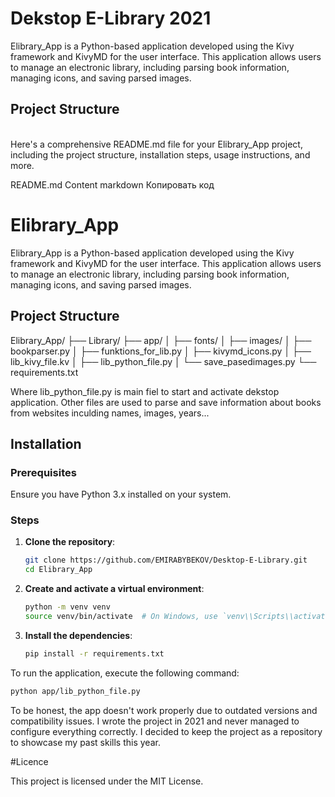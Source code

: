 # Dekstop E-Library 2021

Elibrary_App is a Python-based application developed using the Kivy framework and KivyMD for the user interface. This application allows users to manage an electronic library, including parsing book information, managing icons, and saving parsed images.

## Project Structure
\
Here's a comprehensive README.md file for your Elibrary_App project, including the project structure, installation steps, usage instructions, and more.

README.md Content
markdown
Копировать код
# Elibrary_App

Elibrary_App is a Python-based application developed using the Kivy framework and KivyMD for the user interface. This application allows users to manage an electronic library, including parsing book information, managing icons, and saving parsed images.

## Project Structure

Elibrary_App/
├── Library/
├── app/
│ ├── fonts/
│ ├── images/
│ ├── bookparser.py
│ ├── funktions_for_lib.py
│ ├── kivymd_icons.py
│ ├── lib_kivy_file.kv
│ ├── lib_python_file.py
│ └── save_pasedimages.py
└── requirements.txt


Where lib_python_file.py is main fiel to start and activate dekstop application. Other files are used to parse and save information about books from websites inculding names, images, years...


## Installation

### Prerequisites

Ensure you have Python 3.x installed on your system.

### Steps

1. **Clone the repository**:
    ```sh
    git clone https://github.com/EMIRABYBEKOV/Desktop-E-Library.git
    cd Elibrary_App
    ```

2. **Create and activate a virtual environment**:
    ```sh
    python -m venv venv
    source venv/bin/activate  # On Windows, use `venv\\Scripts\\activate`
    ```

3. **Install the dependencies**:
    ```sh
    pip install -r requirements.txt
    ```

To run the application, execute the following command:
```sh
python app/lib_python_file.py
```

To be honest, the app doesn't work properly due to outdated versions and compatibility issues. I wrote the project in 2021 and never managed to configure everything correctly. I decided to keep the project as a repository to showcase my past skills this year.

#Licence

This project is licensed under the MIT License.

